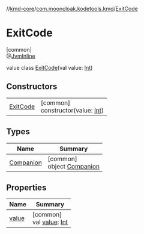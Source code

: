 //[kmd-core](../../../index.md)/[com.mooncloak.kodetools.kmd](../index.md)/[ExitCode](index.md)

# ExitCode

[common]\
@[JvmInline](https://kotlinlang.org/api/latest/jvm/stdlib/kotlin.jvm/-jvm-inline/index.html)

value class [ExitCode](index.md)(val value: [Int](https://kotlinlang.org/api/latest/jvm/stdlib/kotlin/-int/index.html))

## Constructors

| | |
|---|---|
| [ExitCode](-exit-code.md) | [common]<br>constructor(value: [Int](https://kotlinlang.org/api/latest/jvm/stdlib/kotlin/-int/index.html)) |

## Types

| Name | Summary |
|---|---|
| [Companion](-companion/index.md) | [common]<br>object [Companion](-companion/index.md) |

## Properties

| Name | Summary |
|---|---|
| [value](value.md) | [common]<br>val [value](value.md): [Int](https://kotlinlang.org/api/latest/jvm/stdlib/kotlin/-int/index.html) |
